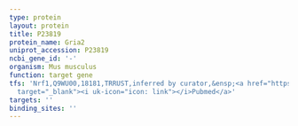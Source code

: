 ```yaml
---
type: protein
layout: protein
title: P23819
protein_name: Gria2
uniprot_accession: P23819
ncbi_gene_id: '-'
organism: Mus musculus
function: target gene
tfs: 'Nrf1,Q9WU00,18181,TRRUST,inferred by curator,&ensp;<a href="https://www.ncbi.nlm.nih.gov/pubmed/?term=19166514%5Buid%5D"
  target="_blank"><i uk-icon="icon: link"></i>Pubmed</a>'
targets: ''
binding_sites: ''
---
```


